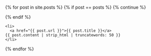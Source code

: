 <ul>
  {% for post in site.posts %}
  {% if post == posts %}
    {% continue %}
  
  {% endif %}
  
    <li>
      <a href="{{ post.url }}">{{ post.title }}</a>
	{{ post.content | strip_html | truncatewords: 50 }} 
    </li>
  {% endfor %}
</ul>
